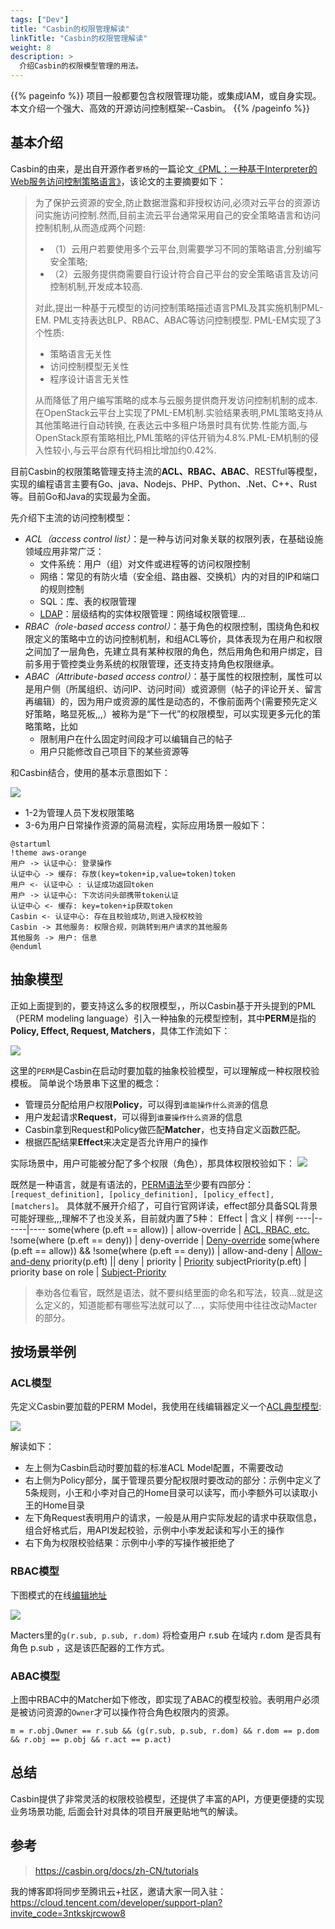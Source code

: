 ```yaml
---
tags: ["Dev"]
title: "Casbin的权限管理解读"
linkTitle: "Casbin的权限管理解读"
weight: 8
description: >
  介绍Casbin的权限模型管理的用法。
---
```


{{% pageinfo %}}
项目一般都要包含权限管理功能，或集成IAM，或自身实现。本文介绍一个强大、高效的开源访问控制框架--Casbin。
{{% /pageinfo %}}

## 基本介绍

Casbin的由来，是出自开源作者`罗杨`的一篇论文[《PML：一种基于Interpreter的Web服务访问控制策略语言》](https://arxiv.org/abs/1903.09756)，该论文的主要摘要如下：

> 为了保护云资源的安全,防止数据泄露和非授权访问,必须对云平台的资源访问实施访问控制.然而,目前主流云平台通常采用自己的安全策略语言和访问控制机制,从而造成两个问题:
> - （1）云用户若要使用多个云平台,则需要学习不同的策略语言,分别编写安全策略;
> - （2）云服务提供商需要自行设计符合自己平台的安全策略语言及访问控制机制,开发成本较高.
> 
> 对此,提出一种基于元模型的访问控制策略描述语言PML及其实施机制PML-EM. PML支持表达BLP、RBAC、ABAC等访问控制模型.
> PML-EM实现了3个性质:
> - 策略语言无关性
> - 访问控制模型无关性
> - 程序设计语言无关性
> 
> 从而降低了用户编写策略的成本与云服务提供商开发访问控制机制的成本. 在OpenStack云平台上实现了PML-EM机制.实验结果表明,PML策略支持从其他策略进行自动转换,
> 在表达云中多租户场景时具有优势.性能方面,与OpenStack原有策略相比,PML策略的评估开销为4.8%.PML-EM机制的侵入性较小,与云平台原有代码相比增加约0.42%. 

目前Casbin的权限策略管理支持主流的**ACL、RBAC、ABAC**、RESTful等模型，实现的编程语言主要有Go、java、Nodejs、PHP、Python、.Net、C++、Rust等。目前Go和Java的实现最为全面。

先介绍下主流的访问控制模型：
- _ACL（access control list）_：是一种与访问对象关联的权限列表，在基础设施领域应用非常广泛：
  - 文件系统：用户（组）对文件或进程等的访问权限控制
  - 网络：常见的有防火墙（安全组、路由器、交换机）内的对目的IP和端口的规则控制
  - SQL：库、表的权限管理
  - [LDAP](../openldap之拨云去日)：层级结构的实体权限管理：网络域权限管理...
- _RBAC（role-based access control）_：基于角色的权限控制，围绕角色和权限定义的策略中立的访问控制机制，和组ACL等价，具体表现为在用户和权限之间加了一层角色，先建立具有某种权限的角色，然后用角色和用户绑定，目前多用于管控类业务系统的权限管理，还支持支持角色权限继承。
- _ABAC（Attribute-based access control）_：基于属性的权限控制，属性可以是用户侧（所属组织、访问IP、访问时间）或资源侧（帖子的评论开关、留言再编辑）的，因为用户或资源的属性是动态的，不像前面两个(需要预先定义好策略，略显死板,,,）被称为是“下一代”的权限模型，可以实现更多元化的策略策略，比如
  - 限制用户在什么固定时间段才可以编辑自己的帖子
  - 用户只能修改自己项目下的某些资源等

和Casbin结合，使用的基本示意图如下：

![](/images/Casbin-使用示意图.drawio.png)

- 1-2为管理人员下发权限策略
- 3-6为用户日常操作资源的简易流程，实际应用场景一般如下：

```plantuml
@startuml
!theme aws-orange
用户 -> 认证中心: 登录操作
认证中心 -> 缓存: 存放(key=token+ip,value=token)token
用户 <- 认证中心 : 认证成功返回token
用户 -> 认证中心: 下次访问头部携带token认证
认证中心 <- 缓存: key=token+ip获取token
Casbin <- 认证中心: 存在且校验成功,则进入授权校验
Casbin -> 其他服务: 权限合规，则跳转到用户请求的其他服务
其他服务 -> 用户: 信息
@enduml
```


## 抽象模型

正如上面提到的，要支持这么多的权限模型，，所以Casbin基于开头提到的PML（PERM modeling language）引入一种抽象的元模型控制，其中**PERM**是指的**Policy, Effect, Request, Matchers**，具体工作流如下：

![](/images/Casbin-2022-01-26-23-21-26.png)

这里的`PERM`是Casbin在启动时要加载的抽象校验模型，可以理解成一种权限校验模板。 简单说个场景串下这里的概念：

- 管理员分配给用户权限**Policy**，可以得到`谁能操作什么资源`的信息
- 用户发起请求**Request**，可以得到`谁要操作什么资源`的信息
- Casbin拿到Request和Policy做匹配**Matcher**，也支持自定义函数匹配。
- 根据匹配结果**Effect**来决定是否允许用户的操作

实际场景中，用户可能被分配了多个权限（角色），那具体权限校验如下：
![](/images/Casbin-2022-01-26-23-47-48.png)

既然是一种语言，就是有语法的，[PERM语法](https://casbin.org/docs/zh-CN/syntax-for-models)至少要有四部分：`[request_definition], [policy_definition], [policy_effect], [matchers]`。
具体就不展开介绍了，可自行官网详读，effect部分具备SQL背景可能好理些,,,理解不了也没关系，目前就内置了5种：
Effect | 含义 | 样例
----|------|----
some(where (p.eft == allow)) | allow-override | [ACL, RBAC, etc.](https://casbin.org/docs/zh-CN/supported-models#examples)
!some(where (p.eft == deny)) | deny-override | [Deny-override](https://casbin.org/docs/zh-CN/supported-models#examples)
some(where (p.eft == allow)) && !some(where (p.eft == deny)) | allow-and-deny | [Allow-and-deny](https://casbin.org/docs/zh-CN/supported-models#examples)
priority(p.eft) &#124;&#124; deny | priority | [Priority](https://casbin.org/docs/zh-CN/supported-models#examples)
subjectPriority(p.eft) | priority base on role | [Subject-Priority](https://casbin.org/docs/zh-CN/supported-models#examples) 

> 奉劝各位看官，既然是语法，就不要纠结里面的命名和写法，较真...就是这么定义的，知道能都有哪些写法就可以了...，实际使用中往往改动Macter的部分。

## 按场景举例

### ACL模型

先定义Casbin要加载的PERM Model，我使用在线编辑器定义一个[ACL典型模型](https://casbin.org/casbin-editor/#6TQQJ8EQF):

![](/images/Casbin-2022-01-27-09-48-25.png)

解读如下：
- 左上侧为Casbin启动时要加载的标准ACL Model配置，不需要改动
- 右上侧为Policy部分，属于管理员要分配权限时要改动的部分：示例中定义了5条规则，小王和小李对自己的Home目录可以读写，而小李额外可以读取小王的Home目录
- 左下角Request表明用户的请求，一般是从用户实际发起的请求中获取信息，组合好格式后，用API发起校验，示例中小李发起读和写小王的操作
- 右下角为权限校验结果：示例中小李的写操作被拒绝了

### RBAC模型

下图模式的在线[编辑地址](https://casbin.org/casbin-editor/#F8A6D8YHE)

![](/images/Casbin-2022-01-27-16-31-44.png)

Macters里的`g(r.sub, p.sub, r.dom)` 将检查用户 r.sub 在域内 r.dom 是否具有角色 p.sub ，这是该匹配器的工作方式。

### ABAC模型

上图中RBAC中的Matcher如下修改，即实现了ABAC的模型校验。表明用户必须是被访问资源的`Owner`才可以操作符合角色权限内的资源。

```Conf
m = r.obj.Owner == r.sub && (g(r.sub, p.sub, r.dom) && r.dom == p.dom && r.obj == p.obj && r.act == p.act)
```

## 总结

Casbin提供了非常灵活的权限校验模型，还提供了丰富的API，方便更便捷的实现业务场景功能, 后面会针对具体的项目开展更贴地气的解读。

## 参考
> https://casbin.org/docs/zh-CN/tutorials

我的博客即将同步至腾讯云+社区，邀请大家一同入驻：https://cloud.tencent.com/developer/support-plan?invite_code=3ntkskjrcwow8